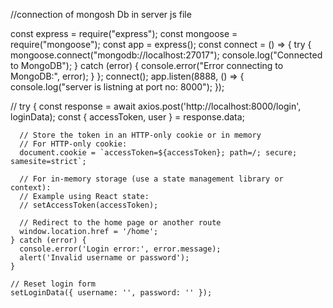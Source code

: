 //connection of mongosh Db in server js file

const express = require("express");
const mongoose = require("mongoose");
const app = express();
const connect = () => {
try {
mongoose.connect("mongodb://localhost:27017");
console.log("Connected to MongoDB");
} catch (error) {
console.error("Error connecting to MongoDB:", error);
}
};
connect();
app.listen(8888, () => {
console.log("server is listning at port no: 8000");
});

//
try {
const response = await axios.post('http://localhost:8000/login', loginData);
const { accessToken, user } = response.data;

      // Store the token in an HTTP-only cookie or in memory
      // For HTTP-only cookie:
      document.cookie = `accessToken=${accessToken}; path=/; secure; samesite=strict`;

      // For in-memory storage (use a state management library or context):
      // Example using React state:
      // setAccessToken(accessToken);

      // Redirect to the home page or another route
      window.location.href = '/home';
    } catch (error) {
      console.error('Login error:', error.message);
      alert('Invalid username or password');
    }

    // Reset login form
    setLoginData({ username: '', password: '' });

